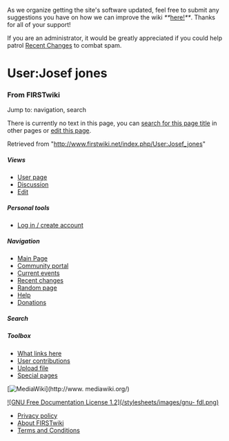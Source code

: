 As we organize getting the site's software updated, feel free to submit any
suggestions you have on how we can improve the wiki
_**_[here!](/index.php/User:Hallry/Suggestions "User:Hallry/Suggestions"
)_**_. Thanks for all of your support!

If you are an administrator, it would be greatly appreciated if you could help
patrol [Recent Changes](/index.php/Special:Recentchanges
"Special:Recentchanges" ) to combat spam.

# User:Josef jones

### From FIRSTwiki

Jump to: navigation, search

There is currently no text in this page, you can [search for this page
title](/index.php/Special:Search/Josef_jones "Special:Search/Josef jones" ) in
other pages or [edit this
page](http://www.firstwiki.net/index.php?title=User:Josef_jones&action=edit
"http://www.firstwiki.net/index.php?title=User:Josef_jones&action=edit" ).

Retrieved from "<http://www.firstwiki.net/index.php/User:Josef_jones>"

##### Views

  * [User page](/index.php?title=User:Josef_jones&action=edit)
  * [Discussion](/index.php/User_talk:Josef_jones)
  * [Edit](/index.php?title=User:Josef_jones&action=edit)

##### Personal tools

  * [Log in / create account](/index.php?title=Special:Userlogin&returnto=User:Josef_jones)

[](/index.php/Main_Page "Main Page" )

##### Navigation

  * [Main Page](/index.php/Main_Page)
  * [Community portal](/index.php/FIRSTwiki:Community_portal)
  * [Current events](/index.php/Current_events)
  * [Recent changes](/index.php/Special:Recentchanges)
  * [Random page](/index.php/Special:Random)
  * [Help](/index.php/FIRSTwiki:Help)
  * [Donations](/index.php/FIRSTwiki:Site_support)

##### Search



##### Toolbox

  * [What links here](/index.php/Special:Whatlinkshere/User:Josef_jones)
  * [User contributions](/index.php/Special:Contributions/Josef_jones)
  * [Upload file](/index.php/Special:Upload)
  * [Special pages](/index.php/Special:Specialpages)

[![MediaWiki](/skins/common/images/poweredby_mediawiki_88x31.png)](http://www.
mediawiki.org/)

[![GNU Free Documentation License 1.2](/stylesheets/images/gnu-
fdl.png)](http://www.gnu.org/copyleft/fdl.html)

  * [Privacy policy](/index.php/FIRSTwiki:Privacy_policy "FIRSTwiki:Privacy policy" )
  * [About FIRSTwiki](/index.php/FIRSTwiki:About "FIRSTwiki:About" )
  * [Terms and Conditions](/index.php/FIRSTwiki:Terms_and_conditions "FIRSTwiki:Terms and conditions" )

